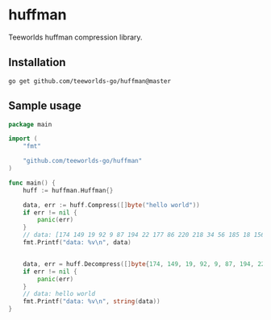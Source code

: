 # huffman

Teeworlds huffman compression library.

## Installation

```
go get github.com/teeworlds-go/huffman@master
```

## Sample usage

```go
package main

import (
	"fmt"

	"github.com/teeworlds-go/huffman"
)

func main() {
	huff := huffman.Huffman{}

	data, err := huff.Compress([]byte("hello world"))
	if err != nil {
		panic(err)
	}
	// data: [174 149 19 92 9 87 194 22 177 86 220 218 34 56 185 18 156 168 184 1]
	fmt.Printf("data: %v\n", data)


	data, err = huff.Decompress([]byte{174, 149, 19, 92, 9, 87, 194, 22, 177, 86, 220, 218, 34, 56, 185, 18, 156, 168, 184, 1})
	if err != nil {
		panic(err)
	}
	// data: hello world
	fmt.Printf("data: %v\n", string(data))
}
```

